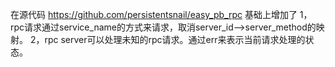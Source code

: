 在源代码 https://github.com/persistentsnail/easy_pb_rpc 基础上增加了
1，rpc请求通过service_name的方式来请求，取消server_id-->server_method的映射。
2，rpc server可以处理未知的rpc请求。通过err来表示当前请求处理的状态。
